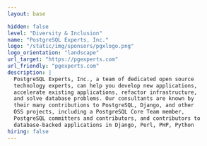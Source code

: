 ```yaml
---
layout: base

hidden: false
level: "Diversity & Inclusion"
name: "PostgreSQL Experts, Inc."
logo: "/static/img/sponsors/pgxlogo.png"
logo_orientation: "landscape"
url_target: "https://pgexperts.com"
url_friendly: "pgexperts.com"
description: |
  PostgreSQL Experts, Inc., a team of dedicated open source
  technology experts, can help you develop new applications,
  accelerate existing applications, refactor infrastructure,
  and solve database problems. Our consultants are known by
  their many contributions to PostgreSQL, Django, and other
  OSS projects, including a PostgreSQL Core Team member,
  PostgreSQL committers and contributors, and contributors to
  database-backed applications in Django, Perl, PHP, Python
hiring: false
---
```


